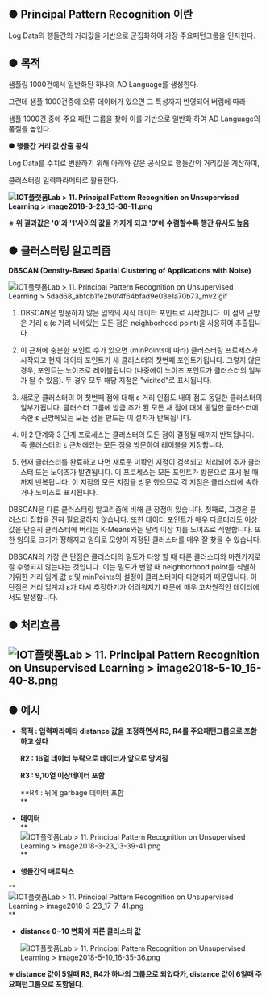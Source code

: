 **● Principal Pattern Recognition 이란**
--------------------------------------

Log Data의 행들간의 거리값을 기반으로 군집화하여 가장 주요패턴그룹을 인지한다.

  

**● 목적**
--------

샘플링 1000건에서 일반화된 하나의 AD Language를 생성한다.

그런데 샘플 1000건중에 오류 데이터가 있으면 그 특성까지 반영되어 버림에 따라

샘플 1000건 중에 주요 패턴 그룹을 찾아 이를 기반으로 일반화 하여 AD Language의 품질을 높인다.

**● 행들간 거리 값 산출 공식**

Log Data를 수치로 변환하기 위해 아래와 같은 공식으로 행들간의 거리값을 계산하여,

클러스터링 입력파라메타로 활용한다.

**![](/confluence/download/attachments/44161109/image2018-3-23_13-38-11.png?version=1&modificationDate=1521779888000&api=v2 "IOT플랫폼Lab > 11. Principal Pattern Recognition on Unsupervised Learning > image2018-3-23_13-38-11.png")**

**※ 위 결과값은 '0'과 '1'사이의 값을 가지게 되고 '0'에 수렴할수록 행간 유사도 높음**

**● 클러스터링 알고리즘**
----------------

**DBSCAN (Density-Based Spatial Clustering of Applications with Noise)**

  

![](/confluence/download/attachments/44161109/5dad68_abfdb1fe2b0f4f64bfad9e03e1a70b73_mv2.gif?version=1&modificationDate=1525934913000&api=v2 "IOT플랫폼Lab > 11. Principal Pattern Recognition on Unsupervised Learning > 5dad68_abfdb1fe2b0f4f64bfad9e03e1a70b73_mv2.gif")

1.  DBSCAN은 방문하지 않은 임의의 시작 데이터 포인트로 시작합니다. 이 점의 근방은 거리 ε (ε 거리 내에있는 모든 점은 neighborhood point)을 사용하여 추출됩니다.
    
2.  이 근처에 충분한 포인트 수가 있으면 (minPoints에 따라) 클러스터링 프로세스가 시작되고 현재 데이터 포인트가 새 클러스터의 첫번째 포인트가됩니다. 그렇지 않은 경우, 포인트는 노이즈로 레이블됩니다 (나중에이 노이즈 포인트가 클러스터의 일부가 될 수 있음). 두 경우 모두 해당 지점은 "visited"로 표시됩니다.
    
3.  새로운 클러스터의 이 첫번째 점에 대해 ε 거리 인접도 내의 점도 동일한 클러스터의 일부가됩니다. 클러스터 그룹에 방금 추가 된 모든 새 점에 대해 동일한 클러스터에 속한 ε 근방에있는 모든 점을 만드는 이 절차가 반복됩니다.
    
4.  이 2 단계와 3 단계 프로세스는 클러스터의 모든 점이 결정될 때까지 반복됩니다. 즉 클러스터의 ε 근처에있는 모든 점을 방문하여 레이블을 지정합니다.
    
5.  현재 클러스터를 완료하고 나면 새로운 미확인 지점이 검색되고 처리되어 추가 클러스터 또는 노이즈가 발견됩니다. 이 프로세스는 모든 포인트가 방문으로 표시 될 때까지 반복됩니다. 이 지점의 모든 지점을 방문 했으므로 각 지점은 클러스터에 속하거나 노이즈로 표시됩니다.

  

DBSCAN은 다른 클러스터링 알고리즘에 비해 큰 장점이 있습니다. 첫째로, 그것은 클러스터 집합을 전혀 필요로하지 않습니다. 또한 데이터 포인트가 매우 다르더라도 이상 값을 단순히 클러스터에 버리는 K-Means와는 달리 이상 치를 노이즈로 식별합니다. 또한 임의로 크기가 정해지고 임의로 모양이 지정된 클러스터를 매우 잘 찾을 수 있습니다.

DBSCAN의 가장 큰 단점은 클러스터의 밀도가 다양 할 때 다른 클러스터와 마찬가지로 잘 수행되지 않는다는 것입니다. 이는 밀도가 변할 때 neighborhood point를 식별하기위한 거리 임계 값 ε 및 minPoints의 설정이 클러스터마다 다양하기 때문입니다. 이 단점은 거리 임계치 ε가 다시 추정하기가 어려워지기 때문에 매우 고차원적인 데이터에서도 발생합니다.

**● 처리흐름**
----------

![](/confluence/download/attachments/44161109/image2018-5-10_15-40-8.png?version=1&modificationDate=1525934625000&api=v2 "IOT플랫폼Lab > 11. Principal Pattern Recognition on Unsupervised Learning > image2018-5-10_15-40-8.png")
-------------------------------------------------------------------------------------------------------------------------------------------------------------------------------------------------------------------------------

**● 예시**
--------

*   **목적 : 입력파라메타 distance 값을 조정하면서 R3, R4를 주요패턴그룹으로 포함하고 싶다**
    
    **R2 : 16열 데이터 누락으로 데이터가 앞으로 당겨짐**
    
    **R3 : 9,10열 이상데이터 포함**
    
    **R4 : 뒤에 garbage 데이터 포함  
    **
    
*   **데이터**  
    **![](/confluence/download/attachments/44161109/image2018-3-23_13-39-41.png?version=1&modificationDate=1521779977000&api=v2 "IOT플랫폼Lab > 11. Principal Pattern Recognition on Unsupervised Learning > image2018-3-23_13-39-41.png")  
    **  
    
*   **행들간의 매트릭스**

**![](/confluence/download/attachments/44161109/image2018-3-23_17-7-41.png?version=1&modificationDate=1521792459000&api=v2 "IOT플랫폼Lab > 11. Principal Pattern Recognition on Unsupervised Learning > image2018-3-23_17-7-41.png")  
**

*   **distance 0~10 변화에 따른 클러스터 값**  
    
    ![](/confluence/download/attachments/44161109/image2018-5-10_16-35-36.png?version=1&modificationDate=1525937735000&api=v2 "IOT플랫폼Lab > 11. Principal Pattern Recognition on Unsupervised Learning > image2018-5-10_16-35-36.png")
    

**※ distance 값이 5일때 R3, R4가 하나의 그룹으로 되었다가, distance 값이 6일때 주요패턴그룹으로 포함된다.**
